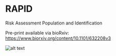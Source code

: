 # RAPID
Risk Assessment Population and Identification

Pre-print available via bioRxiv:
https://www.biorxiv.org/content/10.1101/632208v3


![alt text](https://www.biorxiv.org/content/biorxiv/early/2019/06/01/632208/F1.large.jpg)
